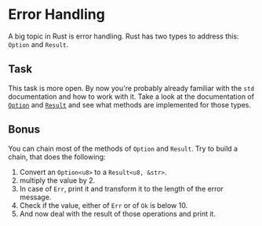# Error Handling

A big topic in Rust is error handling. Rust has two types to address this:
`Option` and `Result`.

## Task

This task is more open. By now you're probably already familiar with the `std`
documentation and how to work with it. Take a look at the documentation of
[`Option`] and [`Result`] and see what methods are implemented for those types.

## Bonus

You can chain most of the methods of `Option` and `Result`. Try to build a
chain, that does the following:

1. Convert an `Option<u8>` to a `Result<u8, &str>`.
2. multiply the value by 2.
3. In case of `Err`, print it and transform it to the length of the error message.
4. Check if the value, either of `Err` or of `Ok` is below 10.
5. And now deal with the result of those operations and print it.

[`Option`]: https://doc.rust-lang.org/std/option/enum.Option.html
[`Result`]: https://doc.rust-lang.org/std/option/enum.Result.html
